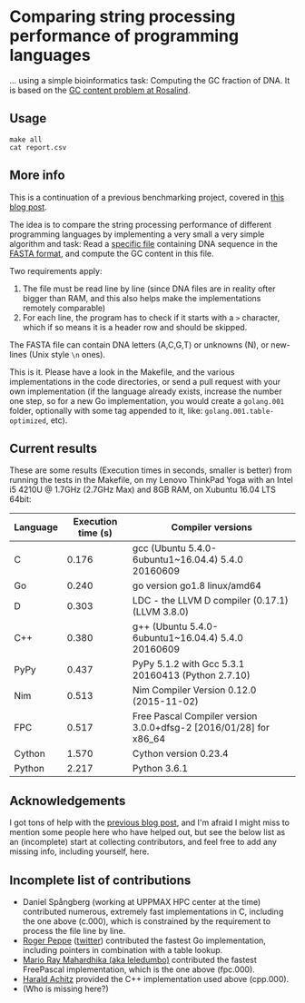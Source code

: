 # Comparing string processing performance of programming languages

... using a simple bioinformatics task: Computing the GC fraction of DNA. It is based on the [GC content problem at Rosalind](http://rosalind.info/problems/gc/).

## Usage

```
make all
cat report.csv
```

## More info

This is a continuation of a previous benchmarking project, covered in [this blog post](http://saml.rilspace.com/moar-languagez-gc-content-in-python-d-fpc-c-and-c).

The idea is to compare the string processing performance of different programming languages
by implementing a very small a very simple algorithm and task: Read a [specific file](http://ftp.ensembl.org/pub/release-67/fasta/homo_sapiens/dna/Homo_sapiens.GRCh37.67.dna_rm.chromosome.Y.fa.gz)
containing DNA sequence in the [FASTA format](https://en.wikipedia.org/wiki/FASTA_format),
and compute the GC content in this file.

Two requirements apply:

1. The file must be read line by line (since DNA files are in reality ofter
   bigger than RAM, and this also helps make the implementations remotely
   comparable)
2. For each line, the program has to check if it starts with a `>` character,
   which if so means it is a header row and should be skipped.

The FASTA file can contain DNA letters (A,C,G,T) or unknowns (N), or new-lines
(Unix style `\n` ones).

This is it. Please have a look in the Makefile, and the various implementations
in the code directories, or send a pull request with your own implementation
(if the language already exists, increase the number one step, so for a new Go
implementation, you would create a `golang.001` folder, optionally with some
tag appended to it, like: `golang.001.table-optimized`, etc).

## Current results

These are some results (Execution times in seconds, smaller is better) from
running the tests in the Makefile, on my Lenovo ThinkPad Yoga with an Intel i5
4210U @ 1.7GHz (2.7GHz Max) and 8GB RAM, on Xubuntu 16.04 LTS 64bit:

| Language  | Execution time (s) | Compiler versions                                                 |
|-----------|--------------------|-------------------------------------------------------------------|
| C         |              0.176 | gcc (Ubuntu 5.4.0-6ubuntu1~16.04.4) 5.4.0 20160609                |
| Go        |              0.240 | go version go1.8 linux/amd64                                      |
| D         |              0.303 | LDC - the LLVM D compiler (0.17.1) (LLVM 3.8.0)                   |
| C++       |              0.380 | g++ (Ubuntu 5.4.0-6ubuntu1~16.04.4) 5.4.0 20160609                |
| PyPy      |              0.437 | PyPy 5.1.2 with Gcc 5.3.1 20160413 (Python 2.7.10)                |
| Nim       |              0.513 | Nim Compiler Version 0.12.0 (2015-11-02)                          |
| FPC       |              0.517 | Free Pascal Compiler version 3.0.0+dfsg-2 [2016/01/28] for x86_64 |
| Cython    |              1.570 | Cython version 0.23.4                                             |
| Python    |              2.217 | Python 3.6.1                                                      |

## Acknowledgements

I got tons of help with the [previous blog post](http://saml.rilspace.com/moar-languagez-gc-content-in-python-d-fpc-c-and-c),
and I'm afraid I might miss to mention some people here who have helped out,
but see the below list as an (incomplete) start at collecting contributors, and
feel free to add any missing info, including yourself, here.

## Incomplete list of contributions

- Daniel Spångberg (working at UPPMAX HPC center at the time) contributed
  numerous, extremely fast implementations in C, including the one above
  (c.000), which is constrained by the requirement to process the file line by
  line.
- [Roger Peppe](https://github.com/rogpeppe)
  ([twitter](https://twitter.com/rogpeppe)) contributed the fastest Go
  implementation, including pointers in combination with a table lookup.
- [Mario Ray Mahardhika (aka leledumbo)](https://github.com/leledumbo)
  contributed the fastest FreePascal implementation, which is the one above
  (fpc.000).
- [Harald Achitz](https://www.linkedin.com/in/harald-achitz-860657139/)
  provided the C++ implementation used above (cpp.000).
- (Who is missing here?)
